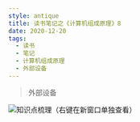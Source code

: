 ```yaml
---
style: antique
title: 读书笔记之《计算机组成原理》8
date: 2020-12-20
tags:
  - 读书
  - 笔记
  - 计算机组成原理
  - 外部设备
---
```


> 外部设备

![知识点梳理（右键在新窗口单独查看）](Computer-Organization-8-Outer-Equipment/key-knowlages.png '=1000px-500px')
